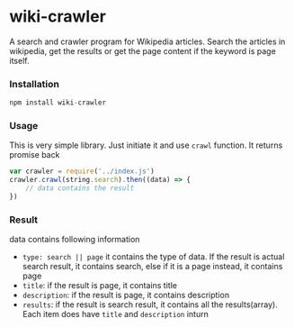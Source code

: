 # wiki-crawler
A search and crawler program for Wikipedia articles. Search the articles in wikipedia, get the results or get the page content if the keyword is page itself.

### Installation
```javascript
npm install wiki-crawler
```

### Usage
This is very simple library. Just initiate it and use `crawl` function. It returns promise back

```javascript
var crawler = require('../index.js')
crawler.crawl(string.search).then((data) => {
	// data contains the result
})
```
### Result
data contains following information
+ `type: search || page` it contains the type of data. If the result is actual search result, it contains search, else if it is a page instead, it contains page
+ `title`: if the result is page, it contains title
+ `description`: if the result is page, it contains description
+ `results`: if the result is search result, it contains all the results(array). Each item does have `title` and `description` inturn
